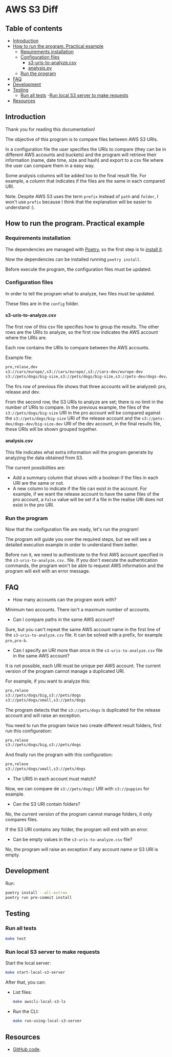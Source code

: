 # AWS S3 Diff

## Table of contents

- [Introduction](#introduction)
- [How to run the program. Practical example](#how-to-run-the-program-practical-example)
  - [Requirements installation](#requirements-installation)
  - [Configuration files](#configuration-files)
    - [s3-uris-to-analyze.csv](#s3-uris-to-analyze-csv)
    - [analysis.py](#analysis.py)
  - [Run the program](#run-the-program)
- [FAQ](#faq)
- [Development](#development)
- [Testing](#testing)
  - [Run all tests](run-all-tests)
  -[Run local S3 server to make requests](run-local-S3-server-to-make-requests)
- [Resources](#resources)

## Introduction

Thank you for reading this documentation!

The objective of this program is to compare files between AWS S3 URIs.

In a configuration file the user specifies the URIs to compare (they can be in different AWS accounts and buckets) and the program will retrieve their information (name, date time, size and hash) and export to a csv file where the user can compare them in a easy way.

Some analysis columns will be added too to the final result file. For example, a column that indicates if the files are the same in each compared URI.

Note. Despite AWS S3 uses the term `prefix` instead of `path` and `folder`, I won't use `prefix` because I think that the explanation will be easier to understand :).

## How to run the program. Practical example

### Requirements installation

The dependencies are managed with [Poetry](https://python-poetry.org/docs/), so the first step is to [install it](https://python-poetry.org/docs/#installation).

Now the dependencies can be installed running `poetry install`.

Before execute the program, the configuration files must be updated.

### Configuration files

In order to tell the program what to analyze, two files must be updated.

These files are in the `config` folder.

#### s3-uris-to-analyze.csv

The first row of this csv file specifies how to group the results. The other rows are the URIs to analyze, so the first row indicates the AWS account where the URIs are.

Each row contains the URIs to compare between the AWS accounts.

Example file:

```bash
pro,relase,dev
s3://cars/europe/,s3://cars/europe/,s3://cars-dev/europe-dev
s3://pets/dogs/big-size,s3://pets/dogs/big-size,s3://pets-dev/dogs-dev/big-size-dev
```

The firs row of previous file shows that three accounts will be analyzed: pro, release and dev.

From the second row, the S3 URIs to analyze are set; there is no limit in the number of URIs to compare. In the previous example, the files of the `s3://pets/dogs/big-size` URI in the pro account will be compared against the `s3://pets/dogs/big-size` URI of the release account and the `s3://pets-dev/dogs-dev/big-size-dev` URI of the dev account, in the final results file, these URIs will be shown grouped together.

#### analysis.csv

This file indicates what extra information will the program generate by analyzing the data obtained from S3.

The current possibilities are:

- Add a summary column that shows with a boolean if the files in each URI are the same or not.
- A new column to indicate if the file can exist in the account. For example, if we want the release account to have the same files of the pro account, a `False` value will be set if a file in the realise URI does not exist in the pro URI.

### Run the program

Now that the configuration file are ready, let's run the program!

The program will guide you over the required steps, but we will see a detailed execution example in order to understand them better.

Before run it, we need to authenticate to the first AWS account specified in the `s3-uris-to-analyze.csv.` file. If you don't execute the authentication commands, the program won't be able to request AWS information and the program will exit with an error message.

## FAQ

- How many accounts can the program work with?

Minimum two accounts. There isn't a maximum number of accounts.

- Can I compare paths in the same AWS account?

Sure, but you can't repeat the same AWS account name in the first line of the `s3-uris-to-analyze.csv` file. It can be solved with a prefix, for example `pro,pro-b`.

- Can I specify an URI more than once in the `s3-uris-to-analyze.csv` file in the same AWS account?

It is not possible, each URI must be unique per AWS account. The current version of the program cannot manage a duplicated URI.

For example, if you want to analyze this:

```bash
pro,relase
s3://pets/dogs/big,s3://pets/dogs
s3://pets/dogs/small,s3://pets/dogs
```

The program detects that the `s3://pets/dogs` is duplicated for the release account and will raise an exception.

You need to run the program twice two create different result folders, first run this configuration:

```bash
pro,relase
s3://pets/dogs/big,s3://pets/dogs
```

And finally run the program with this configuration:

```bash
pro,relase
s3://pets/dogs/small,s3://pets/dogs
```

- The URIS in each account must match?

Now, we can compare de `s3://pets/dogs/` URI with `s3://puppies` for example.

- Can the S3 URI contain folders?

No, the current version of the program cannot manage folders, it only compares files.

If the S3 URI contains any folder, the program will end with an error.

- Can be empty values in the `s3-uris-to-analyze.csv` file?

No, the program will raise an exception if any account name or S3 URI is empty.

## Development

Run:

```bash
poetry install --all-extras
poetry run pre-commit install
```

## Testing

### Run all tests

```bash
make test
```

### Run local S3 server to make requests

Start the local server:

```bash
make start-local-s3-server
```

After that, you can:

- List files:

    ```bash
    make awscli-local-s3-ls
    ```

- Run the CLI:

    ```bash
    make run-using-local-s3-server
    ```

## Resources

- [GitHub code](https://github.com/CarlosAMolina/aws-s3-diff).
